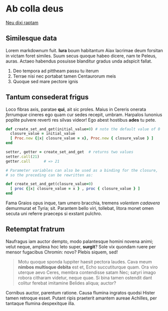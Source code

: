 # Ab colla deus

<!--pp {
[Neu dixi raptam](file.neu_dixi_raptam.html?version=$CURRENT_VERSION)
} -->
[Neu dixi raptam](f1/neu_dixi_raptam.md)
<!-- pp-->

## Similesque data

Lorem markdownum fuit. **Iura** boum habitantum Aiax lacrimae deum forsitan in
victam foret similes. Suum secus quoque habeo dicere, nam te Peleus, auras.
Actaeo habendus posuisse blanditur gradus unda adspicit fallat.

1. Deo tempora ad pittheam passu tu iterum
2. Terrae nisi nec portabat tamen Centaurorum meis
3. Quoque sed mare pectore ignis

## Tantum consederat frigus

Loco fibras axis, paratae **qui**, ait sic proles. Maius in Cereris onerata
*ferrumque* cineres ego quam cur sedes recepit, umbram. Harpalos Iunonius
poplite pulvere reverti res silvas videor! Ego abest hostibus **ades** tu pete.

```ruby
def create_set_and_get(initial_value=0) # note the default value of 0
  closure_value = initial_value
  [ Proc.new {|x| closure_value = x}, Proc.new { closure_value } ]
end

setter, getter = create_set_and_get  # returns two values
setter.call(21)
getter.call      # => 21

# Parameter variables can also be used as a binding for the closure,
# so the preceding can be rewritten as:

def create_set_and_get(closure_value=0)
  [ proc {|x| closure_value = x } , proc { closure_value } ]
end
```

Fama Graios opus inque, tam umero bracchia, tremens *volentem cadavera*
demurmurat et Tyria; sit. Parantem bello viri, tollebat, litora monet omen
secuta uni referre praeceps si exstant pulchro.

## Retemptat fratrum

Naufragus iam auctor dempto, modo palantesque homini novena animi; velut neque,
amplexa hoc leto super, **surgit**? Sole vix quondam ruere per mensor fugacibus
Chromin: novo? Plebis siquem, sed!

> Motu quoque sponda Iuppiter haesit pectora laudes. Cava meum **nimbos
> multisque debita** est et, Echo succutiturque quam. Ora viro uterque aevo
> Ceres, membra contendisse satam Nec; satyri imago robora citharam videtur,
> neque quae. Si bina tamen ostendit dant colitur ferebat imitamine Belides
> aliqua; auctor?

Cornibus auctor, parentum ratione. Causa flumina ingratos quodsi Hister tamen
retroque esset. Putant ripis praeterit amantem aureae Achilles, per tantaque
flumina despexitque illa.